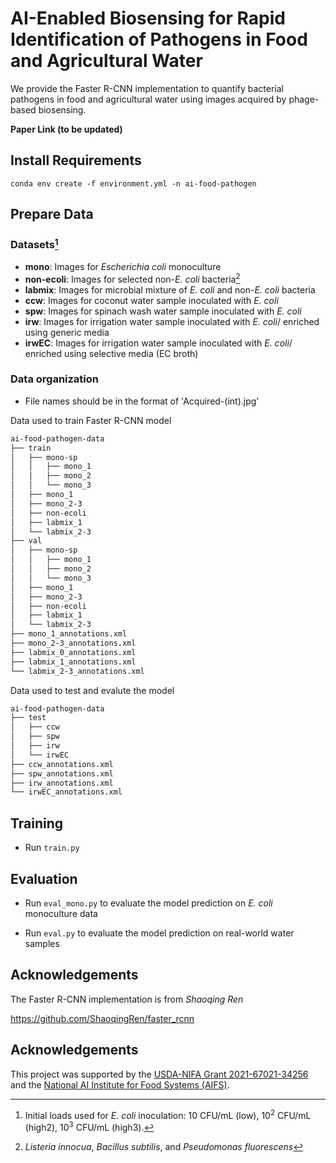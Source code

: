 # AI-Enabled Biosensing for Rapid Identification of Pathogens in Food and Agricultural Water

We provide the Faster R-CNN implementation to quantify bacterial pathogens in food and agricultural water using images acquired by phage-based biosensing.

**Paper Link (to be updated)**

## Install Requirements

```
conda env create -f environment.yml -n ai-food-pathogen
```

## Prepare Data


### **Datasets[^1]**

- **mono**: Images for *Escherichia coli* monoculture
- **non-ecoli**: Images for selected non-*E. coli* bacteria[^2]
- **labmix**: Images for microbial mixture of *E. coli* and non-*E. coli* bacteria
- **ccw**: Images for coconut water sample inoculated with *E. coli*
- **spw**: Images for spinach wash water sample inoculated with *E. coli*
- **irw**: Images for irrigation water sample inoculated with *E. coli*/ enriched using generic media
- **irwEC**: Images for irrigation water sample inoculated with *E. coli*/ enriched using selective media (EC broth)

[^1]: Initial loads used for *E. coli* inoculation: 10 CFU/mL (low), 10<sup>2</sup> CFU/mL (high2), 10<sup>3</sup> CFU/mL (high3).
[^2]: *Listeria innocua*, *Bacillus subtilis*, and *Pseudomonas fluorescens*

### **Data organization**

- File names should be in the format of 'Acquired-(int).jpg'

Data used to train Faster R-CNN model
```bash
ai-food-pathogen-data
├── train
│   ├── mono-sp
│   │   ├── mono_1
│   │   ├── mono_2
│   │   └── mono_3
│   ├── mono_1
│   ├── mono_2-3
│   ├── non-ecoli
│   ├── labmix_1
│   └── labmix_2-3
├── val
│   ├── mono-sp
│   │   ├── mono_1
│   │   ├── mono_2
│   │   └── mono_3
│   ├── mono_1
│   ├── mono_2-3
│   ├── non-ecoli
│   ├── labmix_1
│   └── labmix_2-3
├── mono_1_annotations.xml
├── mono_2-3_annotations.xml
├── labmix_0_annotations.xml
├── labmix_1_annotations.xml
└── labmix_2-3_annotations.xml

```

Data used to test and evalute the model
```bash
ai-food-pathogen-data
├── test
│   ├── ccw
│   ├── spw
│   ├── irw
│   └── irwEC
├── ccw_annotations.xml
├── spw_annotations.xml
├── irw_annotations.xml
└── irwEC_annotations.xml

```

## Training

- Run `train.py`

## Evaluation

- Run `eval_mono.py` to evaluate the model prediction on *E. coli* monoculture data

- Run `eval.py` to evaluate the model prediction on real-world water samples

## Acknowledgements

The Faster R-CNN implementation is from *Shaoqing Ren*

https://github.com/ShaoqingRen/faster_rcnn

## Acknowledgements

This project was supported by the [USDA-NIFA Grant 2021-67021-34256](https://portal.nifa.usda.gov/web/crisprojectpages/1025694-fact-ai-data-efficient-ai-platform-for-label-and-label-free-detection-of-food-bacterial-pathogens.html) and the [National AI Institute for Food Systems (AIFS)](https://aifs.ucdavis.edu).
